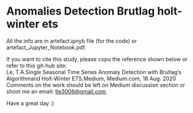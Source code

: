 # Anomalies Detection Brutlag holt-winter ets
All the info are in artefact.ipnyb file (for the code) or artefact_Jupyter_Notebook.pdf.

If you want to cite this study, please copu the reference shown below or refer to this git-hub site:
<br>
Le, T.A.Single Seasonal Time Series Anomaly Detection with Brutlag’s Algorithmand Holt-Winter ETS.Medium, Medium.com, 18 Aug.  2020
<br>
Comments on the work should be left on Medium discussion section or shoot me an email: tle3006@gmail.com.

Have a great day :)
